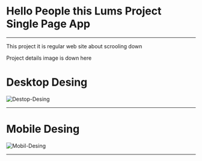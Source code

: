 # Hello People this Lums Project Single Page App


------------

This project  it is  regular web site about scrooling down 

Project details image is down here 
# Desktop Desing
![Destop-Desing](https://github.com/yetkinkrsngr/Lums-Project/assets/25861632/ba2edaa2-c6eb-42b4-862f-684aa5f524ff)

------------
# Mobile Desing
![Mobil-Desing](https://github.com/yetkinkrsngr/Lums-Project/assets/25861632/8881de9a-8b51-4261-ba9b-aa65903e944c)


------------

